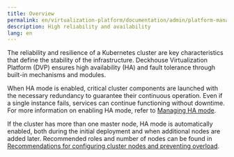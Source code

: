 ```yaml
---
title: Overview
permalink: en/virtualization-platform/documentation/admin/platform-management/high-reliability-and-availability/
description: High reliability and availability
lang: en
---
```


The reliability and resilience of a Kubernetes cluster are key characteristics
that define the stability of the infrastructure.
Deckhouse Virtualization Platform (DVP) ensures high availability (HA) and fault tolerance
through built-in mechanisms and modules.

When HA mode is enabled, critical cluster components are launched with the necessary redundancy
to guarantee their continuous operation.
Even if a single instance fails, services can continue functioning without downtime.
For more information on enabling HA mode, refer to [Managing HA mode](enable.html).

If the cluster has more than one master node, HA mode is automatically enabled,
both during the initial deployment and when additional nodes are added later.
Recommended roles and number of nodes can be found in [Recommendations for configuring cluster nodes and preventing overload](recommendations.html).
